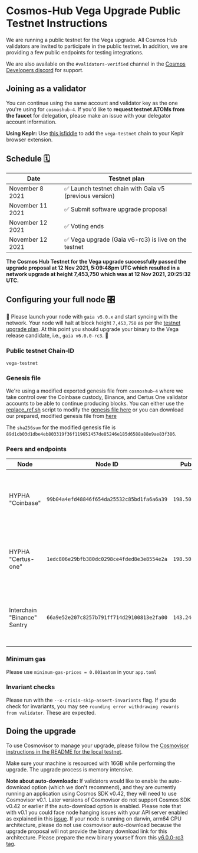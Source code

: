 # Cosmos-Hub Vega Upgrade Public Testnet Instructions

We are running a public testnet for the Vega upgrade. All Cosmos Hub validators are invited to participate in the public testnet. In addition, we are providing a few public endpoints for testing integrations.

We are also available on the `#validators-verified` channel in the [Cosmos Developers discord](https://discord.gg/cosmosnetwork) for support.

## Joining as a validator
You can continue using the same account and validator key as the one you're using for `cosmoshub-4`. If you'd like to **request testnet ATOMs from the faucet** for delegation, please make an issue with your delegator account information.

**Using Keplr:** Use [this jsfiddle](https://jsfiddle.net/qkmecjz2/) to add the `vega-testnet` chain to your Keplr browser extension.

## Schedule 🗓️ 


| Date                       | Testnet plan                |
| -------------------------- | --------------------------- |
| November 8 2021  | ✅ Launch testnet chain with Gaia v5 (previous version)  |
| November 11 2021 | ✅ Submit software upgrade proposal            |
| November 12 2021  | ✅ Voting ends                 |
| November 12 2021    | ✅ Vega upgrade (Gaia v6-rc3) is live on the testnet |

**The Cosmos Hub Testnet for the Vega upgrade successfully passed the upgrade proposal at 12 Nov 2021, 5:09:48pm UTC which resulted in a network upgrade at height 7,453,750 which was at 12 Nov 2021, 20:25:32 UTC.**

## Configuring your full node 🎛️

🚨 Please launch your node with `gaia v5.0.x` and start syncing with the network. Your node will halt at block height `7,453,750` as per the [testnet upgrade plan](https://vega-explorer.hypha.coop/proposals/54). At this point you should upgrade your binary to the Vega release candidate, i.e., `gaia v6.0.0-rc3`. 🚨

### Public testnet Chain-ID

`vega-testnet`

### Genesis file

We're using a modified exported genesis file from `cosmoshub-4` where we take control over the Coinbase custody, Binance, and Certus One validator accounts to be able to continue producing blocks. You can either use the [replace_ref.sh](replace_ref.sh) script to modify the [genesis file here](../exported_unmodified_genesis.json.gz) or you can download our prepared, modified genesis file from [here](modified_genesis_public_testnet/genesis.json.gz)

The `sha256sum` for the modified genesis file is `89d1cb03d1dbe4eb803319f36f119651457de85246e185d6588a88e9ae83f386`.

### Peers and endpoints

| Node              | Node ID                                    | Public IP      | Ports                                                 |
| ----------------- | ------------------------------------------ | -------------- | ----------------------------------------------------- |
| HYPHA "Coinbase"    | `99b04a4efd48846f654da25532c85bd1fa6a6a39` | `198.50.215.1` | p2p: `46656`, rpc: `46657`, api: `4317`, grpc: `4090` |
| HYPHA "Certus-one"  | `1edc806e29bfb380dc0298ce4fded8e3e8554e2a` | `198.50.215.1` | p2p: `36656`, rpc: `36657`, api: `3327`, grpc: `3080` |
| Interchain "Binance" Sentry | `66a9e52e207c8257b791ff714d29100813e2fa00` | `143.244.151.9` | p2p: `26656 `, rpc: `26657 ` , api: `1317 `, grpc: `9090` |

### Minimum gas
Please use `minimum-gas-prices = 0.001uatom` in your `app.toml`

### Invariant checks

Please run with the `--x-crisis-skip-assert-invariants` flag. If you do check for invariants, you may see `rounding error withdrawing rewards from validator`. These are expected.

## Doing the upgrade 

To use Cosmovisor to manage your upgrade, please follow the [Cosmovisor instructions in the README for the local testnet](../local-testnet/README.md#Cosmovisor).

Make sure your machine is resourced with 16GB while performing the upgrade. The upgrade process is memory intensive.

**Note about auto-downloads:** If validators would like to enable the auto-download option (which we don't recommend), and they are currently running an application using Cosmos SDK v0.42, they will need to use Cosmovisor v0.1. Later versions of Cosmovisor do not support Cosmos SDK v0.42 or earlier if the auto-download option is enabled. Please note that with v0.1 you could face node hanging issues with your API server enabled as explained in this [issue](https://github.com/cosmos/cosmos-sdk/issues/9875). If your node is running on darwin, arm64 CPU architecture, please do not use cosmovisor auto-download because the upgrade proposal will not provide the binary download link for this architecture. Please prepare the new binary yourself from this [v6.0.0-rc3 tag](https://github.com/cosmos/gaia/tree/v6.0.0-rc3).
